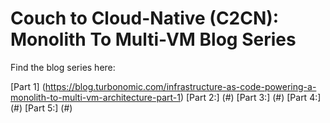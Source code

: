 # Couch to Cloud-Native (C2CN):  Monolith To Multi-VM Blog Series 

Find the blog series here:

[Part 1] (https://blog.turbonomic.com/infrastructure-as-code-powering-a-monolith-to-multi-vm-architecture-part-1)
[Part 2:] (#)
[Part 3:] (#)
[Part 4:] (#)
[Part 5:] (#)